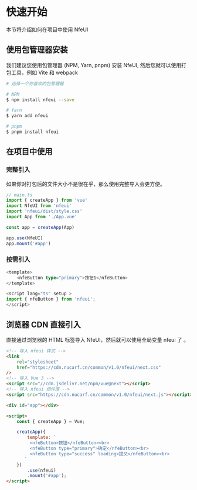 # 快速开始

本节将介绍如何在项目中使用 NfeUI

## 使用包管理器安装

我们建议您使用包管理器 (NPM, Yarn, pnpm) 安装 NfeUI, 然后您就可以使用打包工具，例如 Vite 和 webpack

```bash
# 选择一个你喜欢的包管理器

# NPM
$ npm install nfeui --save

# Yarn
$ yarn add nfeui

# pnpm
$ pnpm install nfeui
```

## 在项目中使用

### 完整引入

如果你对打包后的文件大小不是很在乎，那么使用完整导入会更方便。

```TypeScript
// main.ts
import { createApp } from 'vue'
import NfeUI from 'nfeui'
import 'nfeui/dist/style.css'
import App from './App.vue'

const app = createApp(App)

app.use(NfeUI)
app.mount('#app')
```

### 按需引入

```TypeScript
<template>
    <nfeButton type="primary">按钮1</nfeButton>
</template>

<script lang="ts" setup >
import { nfeButton } from 'nfeui';
</script>
```

## 浏览器 CDN 直接引入

直接通过浏览器的 HTML 标签导入 NfeUI，然后就可以使用全局变量 nfeui 了 。

```html
<!-- 导入 nfeui 样式 -->
<link
    rel="stylesheet"
    href="https://cdn.nucarf.cn/common/v1.0/nfeui/next.css"
/>
<!-- 导入 Vue 3 -->
<script src="//cdn.jsdelivr.net/npm/vue@next"></script>
<!-- 导入 nfeui 组件库 -->
<script src="https://cdn.nucarf.cn/common/v1.0/nfeui/next.js"></script>

<div id="app"></div>

<script>
    const { createApp } = Vue;

    createApp({
        template: `
         <nfeButton>按钮</nfeButton><br>
         <nfeButton type="primary">确定</nfeButton><br>
         <nfeButton type="success" loading>提交</nfeButton><br>
       `
    })
        .use(nfeui)
        .mount('#app');
</script>
```
